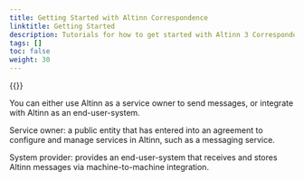 ```yaml
---
title: Getting Started with Altinn Correspondence
linktitle: Getting Started
description: Tutorials for how to get started with Altinn 3 Correspondence, for service owners, senders and recipients.
tags: []
toc: false
weight: 30
---
```


{{<children />}}

You can either use Altinn as a service owner to send messages, or integrate with Altinn as an end-user-system.

Service owner: a public entity that has entered into an agreement to configure and manage services in Altinn, such as a messaging service.

System provider: provides an end-user-system that receives and stores Altinn messages via machine-to-machine integration.